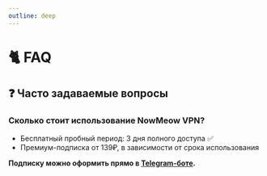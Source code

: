 ```yaml
---
outline: deep
---
```


# 🐈 FAQ
## ❓ Часто задаваемые вопросы

### Сколько стоит использование NowMeow VPN?
- Бесплатный пробный период: 3 дня полного доступа  ✅  
- Премиум-подписка от 139₽, в зависимости от срока использования

**Подписку можно оформить прямо в [Telegram-боте](https://t.me/VPN_nowmeow_bot).**

